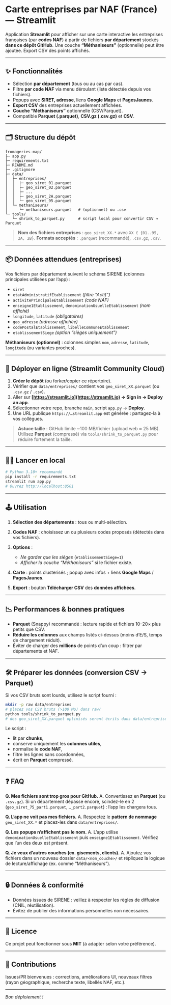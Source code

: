 # Carte entreprises par NAF (France) — Streamlit

Application **Streamlit** pour afficher sur une carte interactive les entreprises françaises (par **codes NAF**) à partir de fichiers **par département** stockés **dans ce dépôt GitHub**.
Une couche **“Méthaniseurs”** (optionnelle) peut être ajoutée. Export CSV des points affichés.

---

## ✨ Fonctionnalités

* Sélection **par département** (tous ou au cas par cas).
* Filtre **par code NAF** via menu déroulant (liste détectée depuis vos fichiers).
* Popups avec **SIRET, adresse**, liens **Google Maps** et **PagesJaunes**.
* **Export CSV** des entreprises actuellement affichées.
* **Couche “Méthaniseurs”** optionnelle (CSV/Parquet).
* Compatible **Parquet (.parquet)**, **CSV.gz (.csv.gz)** et **CSV**.

---

## 🗂️ Structure du dépôt

```
fromageries-map/
├─ app.py
├─ requirements.txt
├─ README.md
├─ .gitignore
├─ data/
│  ├─ entreprises/
│  │  ├─ geo_siret_01.parquet
│  │  ├─ geo_siret_02.parquet
│  │  ├─ ...
│  │  ├─ geo_siret_2A.parquet
│  │  └─ geo_siret_95.parquet
│  └─ methaniseurs/
│     └─ methaniseurs.parquet   # (optionnel) ou .csv
└─ tools/
   └─ shrink_to_parquet.py      # script local pour convertir CSV → Parquet
```

> **Nom des fichiers entreprises** : `geo_siret_XX.*` avec `XX ∈ {01..95, 2A, 2B}`.
> **Formats acceptés** : `.parquet` (recommandé), `.csv.gz`, `.csv`.

---

## 📦 Données attendues (entreprises)

Vos fichiers par département suivent le schéma SIRENE (colonnes principales utilisées par l’app) :

* `siret`
* `etatAdministratifEtablissement` *(filtre “Actif”)*
* `activitePrincipaleEtablissement` *(code NAF)*
* `enseigne1Etablissement`, `denominationUsuelleEtablissement` *(nom affiché)*
* `longitude`, `latitude` *(obligatoires)*
* `geo_adresse` *(adresse affichée)*
* `codePostalEtablissement`, `libelleCommuneEtablissement`
* `etablissementSiege` *(option “sièges uniquement”)*

**Méthaniseurs (optionnel)** : colonnes simples `nom`, `adresse`, `latitude`, `longitude` (ou variantes proches).

---

## 🚀 Déployer en ligne (Streamlit Community Cloud)

1. **Créer le dépôt** (ou forker/copier ce répertoire).
2. Vérifier que `data/entreprises/` contient vos `geo_siret_XX.parquet` (ou `.csv.gz` / `.csv`).
3. Aller sur **[https://streamlit.io](https://streamlit.io) → Sign in → Deploy an app**.
4. Sélectionner votre repo, branche `main`, script `app.py` → **Deploy**.
5. Une URL publique `https://…streamlit.app` est générée : partagez-la à vos collègues.

> **Astuce taille** : GitHub limite ~100 MB/fichier (upload web ≈ 25 MB). Utilisez **Parquet** (compressé) via `tools/shrink_to_parquet.py` pour réduire fortement la taille.

---

## 🧑‍💻 Lancer en local

```bash
# Python 3.10+ recommandé
pip install -r requirements.txt
streamlit run app.py
# Ouvrez http://localhost:8501
```

---

## 🕹️ Utilisation

1. **Sélection des départements** : tous ou multi-sélection.
2. **Codes NAF** : choisissez un ou plusieurs codes proposés (détectés dans vos fichiers).
3. **Options** :

   * *Ne garder que les sièges* (`etablissementSiege=1`)
   * *Afficher la couche “Méthaniseurs”* si le fichier existe.
4. **Carte** : points clusterisés ; popup avec infos + liens **Google Maps** / **PagesJaunes**.
5. **Export** : bouton **Télécharger CSV** des **données affichées**.

---

## 📉 Performances & bonnes pratiques

* **Parquet** (Snappy) recommandé : lecture rapide et fichiers 10–20× plus petits que CSV.
* **Réduire les colonnes** aux champs listés ci-dessus (moins d’E/S, temps de chargement réduit).
* Éviter de charger des **millions** de points d’un coup : filtrer par départements et NAF.

---

## 🛠️ Préparer les données (conversion CSV → Parquet)

Si vos CSV bruts sont lourds, utilisez le script fourni :

```bash
mkdir -p raw data/entreprises
# placez vos CSV bruts (>100 Mo) dans raw/
python tools/shrink_to_parquet.py
# des geo_siret_XX.parquet optimisés seront écrits dans data/entreprises/
```

Le script :

* lit par **chunks**,
* conserve uniquement les **colonnes utiles**,
* normalise le **code NAF**,
* filtre les lignes sans coordonnées,
* écrit en **Parquet** compressé.

---

## ❓ FAQ

**Q. Mes fichiers sont trop gros pour GitHub.**
A. Convertissez en **Parquet** (ou `.csv.gz`). Si un département dépasse encore, scindez-le en 2 (`geo_siret_75_part1.parquet`, `…_part2.parquet`) : l’app les chargera tous.

**Q. L’app ne voit pas mes fichiers.**
A. Respectez le **pattern de nommage** `geo_siret_XX.*` et placez-les dans `data/entreprises/`.

**Q. Les popups n’affichent pas le nom.**
A. L’app utilise `denominationUsuelleEtablissement` puis `enseigne1Etablissement`. Vérifiez que l’un des deux est présent.

**Q. Je veux d’autres couches (ex. gisements, clients).**
A. Ajoutez vos fichiers dans un nouveau dossier `data/<nom_couche>/` et répliquez la logique de lecture/affichage (ex. comme “Méthaniseurs”).

---

## 🔒 Données & conformité

* Données issues de SIRENE : veillez à respecter les règles de diffusion (CNIL, réutilisation).
* Évitez de publier des informations personnelles non nécessaires.

---

## 📜 Licence

Ce projet peut fonctionner sous **MIT** (à adapter selon votre préférence).

---

## 🤝 Contributions

Issues/PR bienvenues : corrections, améliorations UI, nouveaux filtres (rayon géographique, recherche texte, libellés NAF, etc.).

---

*Bon déploiement !*
